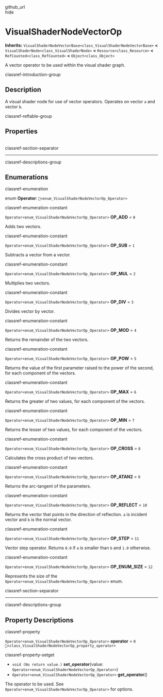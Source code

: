 github\_url  
hide

# VisualShaderNodeVectorOp

**Inherits:**
`VisualShaderNodeVectorBase<class_VisualShaderNodeVectorBase>` **&lt;**
`VisualShaderNode<class_VisualShaderNode>` **&lt;**
`Resource<class_Resource>` **&lt;** `RefCounted<class_RefCounted>`
**&lt;** `Object<class_Object>`

A vector operator to be used within the visual shader graph.

classref-introduction-group

## Description

A visual shader node for use of vector operators. Operates on vector `a`
and vector `b`.

classref-reftable-group

## Properties

<table>
<tbody>
<tr>
</tr>
</tbody>
</table>

classref-section-separator

------------------------------------------------------------------------

classref-descriptions-group

## Enumerations

classref-enumeration

enum **Operator**: `🔗<enum_VisualShaderNodeVectorOp_Operator>`

classref-enumeration-constant

`Operator<enum_VisualShaderNodeVectorOp_Operator>` **OP\_ADD** = `0`

Adds two vectors.

classref-enumeration-constant

`Operator<enum_VisualShaderNodeVectorOp_Operator>` **OP\_SUB** = `1`

Subtracts a vector from a vector.

classref-enumeration-constant

`Operator<enum_VisualShaderNodeVectorOp_Operator>` **OP\_MUL** = `2`

Multiplies two vectors.

classref-enumeration-constant

`Operator<enum_VisualShaderNodeVectorOp_Operator>` **OP\_DIV** = `3`

Divides vector by vector.

classref-enumeration-constant

`Operator<enum_VisualShaderNodeVectorOp_Operator>` **OP\_MOD** = `4`

Returns the remainder of the two vectors.

classref-enumeration-constant

`Operator<enum_VisualShaderNodeVectorOp_Operator>` **OP\_POW** = `5`

Returns the value of the first parameter raised to the power of the
second, for each component of the vectors.

classref-enumeration-constant

`Operator<enum_VisualShaderNodeVectorOp_Operator>` **OP\_MAX** = `6`

Returns the greater of two values, for each component of the vectors.

classref-enumeration-constant

`Operator<enum_VisualShaderNodeVectorOp_Operator>` **OP\_MIN** = `7`

Returns the lesser of two values, for each component of the vectors.

classref-enumeration-constant

`Operator<enum_VisualShaderNodeVectorOp_Operator>` **OP\_CROSS** = `8`

Calculates the cross product of two vectors.

classref-enumeration-constant

`Operator<enum_VisualShaderNodeVectorOp_Operator>` **OP\_ATAN2** = `9`

Returns the arc-tangent of the parameters.

classref-enumeration-constant

`Operator<enum_VisualShaderNodeVectorOp_Operator>` **OP\_REFLECT** =
`10`

Returns the vector that points in the direction of reflection. `a` is
incident vector and `b` is the normal vector.

classref-enumeration-constant

`Operator<enum_VisualShaderNodeVectorOp_Operator>` **OP\_STEP** = `11`

Vector step operator. Returns `0.0` if `a` is smaller than `b` and `1.0`
otherwise.

classref-enumeration-constant

`Operator<enum_VisualShaderNodeVectorOp_Operator>` **OP\_ENUM\_SIZE** =
`12`

Represents the size of the
`Operator<enum_VisualShaderNodeVectorOp_Operator>` enum.

classref-section-separator

------------------------------------------------------------------------

classref-descriptions-group

## Property Descriptions

classref-property

`Operator<enum_VisualShaderNodeVectorOp_Operator>` **operator** = `0`
`🔗<class_VisualShaderNodeVectorOp_property_operator>`

classref-property-setget

-   `void (No return value.)` **set\_operator**(value:
    `Operator<enum_VisualShaderNodeVectorOp_Operator>`)
-   `Operator<enum_VisualShaderNodeVectorOp_Operator>`
    **get\_operator**()

The operator to be used. See
`Operator<enum_VisualShaderNodeVectorOp_Operator>` for options.
